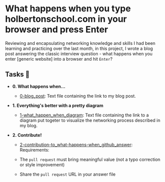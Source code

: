 # What happens when you type holbertonschool.com in your browser and press Enter

Reviewing and encapsulating networking knowledge and skills I had been learning
and practicing over the last month, in this project, I wrote a blog post
answering the classic interview question - what happens when you enter [generic
website] into a browser and hit `Enter`?

## Tasks :dolphin:

* **0. What happens when...**
  * [0-blog_post](./0-blog_post): Text file containing the link to my blog post.

* **1. Everything's better with a pretty diagram**
  * [1-what_happen_when_diagram](./1-what_happen_when_diagram): Text file
  containing the link to a diagram put togeter to visualize the networking
  process described in my blog.

* **2. Contribute!**
  * [2-contribution-to_what-happens-when_github_answer](./2-contribution-to_what-happens-when_github_answer): Requirements:

  * The `pull request` must bring meaningful value (not a typo correction or style improvement)
  * Share the `pull request` URL in your answer file
